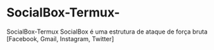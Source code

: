 # SocialBox-Termux-
SocialBox-Termux  SocialBox é uma estrutura de ataque de força bruta [Facebook, Gmail, Instagram, Twitter]
